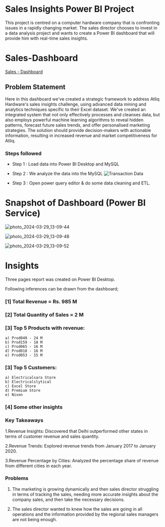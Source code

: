 
# Sales Insights Power BI Project

This project is centred on a computer hardware company that is confronting issues in a rapidly changing market. The sales director chooses to invest in a data analysis project and wants to create a Power BI dashboard that will provide him with real-time sales insights.

# Sales-Dashboard

[Sales - Dashboard](https://github.com/Ayangroy13/Test/blob/main/Ayan_Project_One.pbix)

## Problem Statement

Here in this dashboard we've created a strategic framework to address Atliq Hardware's sales insights challenge, using advanced data mining and analytics techniques specific to their Excel dataset. We've created an integrated system that not only effectively processes and cleanses data, but also employs powerful machine learning algorithms to reveal hidden patterns, forecast future sales trends, and offer personalised marketing strategies. The solution should provide decision-makers with actionable information, resulting in increased revenue and market competitiveness for Atliq.



### Steps followed 

- Step 1 : Load data into Power BI Desktop and MySQL
- Step 2 : We analyze the data into the MySQL 
![Transaction Data](https://github.com/Ayangroy13/Test/assets/165015521/55dd3727-bf1c-4172-8d02-a8f2a77566a0)

- Step 3 : Open power query editor & do some data cleaning and ETL.



# Snapshot of Dashboard (Power BI Service)
![photo_2024-03-29_13-09-44](https://github.com/Ayangroy13/Test/assets/165015521/5ba53937-6f20-4060-ab0f-669598411b25)

![photo_2024-03-29_13-09-48](https://github.com/Ayangroy13/Test/assets/165015521/f0019e7f-8b28-4ddb-b958-c3d0d9ca721f)

![photo_2024-03-29_13-09-52](https://github.com/Ayangroy13/Test/assets/165015521/25e1bcf4-138b-4597-b256-104447058bbb)


# Insights
Three pages report was created on Power BI Desktop.

Following inferences can be drawn from the dashboard;

### [1] Total Revenue = Rs. 985 M

           
### [2] Total Quantity of Sales = 2 M


  
  ### [3] Top 5 Products with revenue:
  

    a) Prod040 - 24 M
    b) Prod159 - 18 M
    c) Prod065 - 16 M
    d) Prod018 - 16 M
    e) Prod053 - 15 M

### [3] Top 5 Customers:
  

    a) Electricalsara Store
    b) Electricalslytical
    c) Excel Store
    d) Premium Store
    e) Nixon


 ### [4] Some other insights
 
 ### Key Takeaways
 
1.Revenue Insights: Discovered that Delhi outperformed other states in terms of customer revenue and sales quantity.

2.Revenue Trends: Explored revenue trends from January 2017 to January 2020.

3.Revenue Percentage by Cities: Analyzed the percentage share of revenue from different cities in each year.
 
 ### Problems

 1. The marketing is growing dynamically and then sales director struggling in terms of tracking the sales, needing more accurate insights about the company sales, and then take the necessary decisions.

2. The sales director wanted to knew how the sales are going in all operations and the information provided by the regional sales managers are not being enough.  
